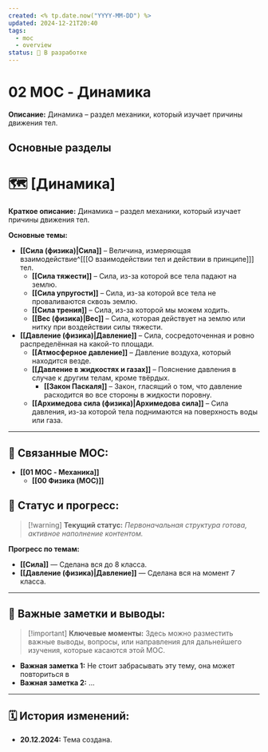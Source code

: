 ```yaml
---
created: <% tp.date.now("YYYY-MM-DD") %>
updated: 2024-12-21T20:40
tags:
  - moc
  - overview
status: 🚧 В разработке
---
```


#  02 MOC - Динамика

**Описание:** Динамика – раздел механики, который изучает причины движения тел.

## Основные разделы
# 🗺️ **[Динамика]**

**Краткое описание:**  Динамика – раздел механики, который изучает причины движения тел.

**Основные темы:**

- **[[Сила (физика)|Сила]]** – Величина, измеряющая взаимодействие^[[[О взаимодействии тел и действии в принципе]]] тел.
	- **[[Сила тяжести]]** – Сила, из-за которой все тела падают на землю.
	- **[[Сила упругости]]** – Сила, из-за которой все тела не проваливаются сквозь землю.
	- **[[Сила трения]]** – Сила, из-за которой мы можем ходить.
	- **[[Вес (физика)|Вес]]** – Сила, которая действует на землю или нитку при воздействии силы тяжести.
- **[[Давление (физика)|Давление]]** – Сила, сосредоточенная и ровно распределённая на какой-то площади.
	- **[[Атмосферное давление]]** – Давление воздуха, который находится везде.
	- **[[Давление в жидкостях и газах]]** – Пояснение давления в случае к другим телам, кроме твёрдых.
		- **[[Закон Паскаля]]** – Закон, гласящий о том, что давление расходится во все стороны в жидкости поровну.
	-  **[[Архимедова сила (физика)|Архимедова сила]]** – Сила давления, из-за которой тела поднимаются на поверхность воды или газа.
---

## 🔗 **Связанные MOC:**

- **[[01 MOC - Механика]]**
	- **[[00 Физика (MOC)]]**

## 🚦 **Статус и прогресс:**

> [!warning] **Текущий статус:** *Первоначальная структура готова, активное наполнение контентом.*

**Прогресс по темам:**

- **[[Сила]]** — Сделана вся до 8 класса.
- **[[Давление (физика)|Давление]]** — Сделана вся на момент 7 класса.

---

## 📌 **Важные заметки и выводы:**

> [!important] **Ключевые моменты:** Здесь можно разместить важные выводы, вопросы, или направления для дальнейшего изучения, которые касаются этой MOC.

- **Важная заметка 1:** Не стоит забрасывать эту тему, она может повториться в 
- **Важная заметка 2:** ...

---

## 🗓️ **История изменений:**

- **20.12.2024:**  Тема создана.

